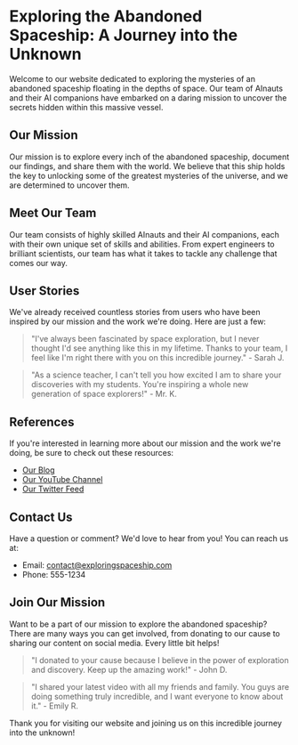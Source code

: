 <!--
Write me content for website with wallpaper which alt text is:

"A group of AInauts and their AI companions exploring a massive, abandoned spacecraft floating in the depths of space."

The name/title of the page should not be 1:1 copy of the alt text but rather a real content of the website which is using this wallpaper.

- Use markdown format 
- Start with the heading
- The content should look like a real website 
- Include real sections like references, contact, user stories, etc. use things relevant to the page purpose.
- Feel free to use structure like headings, bullets, numbering, blockquotes, paragraphs, horizontal lines, etc.
- You can use formatting like bold or _italic_
- You can include UTF-8 emojis
- Links should be only #hash anchors (and you can refer to the document itself)
- Do not include images
-->

<!--font:Montserrat-->

# Exploring the Abandoned Spaceship: A Journey into the Unknown

Welcome to our website dedicated to exploring the mysteries of an abandoned spaceship floating in the depths of space. Our team of AInauts and their AI companions have embarked on a daring mission to uncover the secrets hidden within this massive vessel.

## Our Mission

Our mission is to explore every inch of the abandoned spaceship, document our findings, and share them with the world. We believe that this ship holds the key to unlocking some of the greatest mysteries of the universe, and we are determined to uncover them.

## Meet Our Team

Our team consists of highly skilled AInauts and their AI companions, each with their own unique set of skills and abilities. From expert engineers to brilliant scientists, our team has what it takes to tackle any challenge that comes our way.

## User Stories

We've already received countless stories from users who have been inspired by our mission and the work we're doing. Here are just a few:

> "I've always been fascinated by space exploration, but I never thought I'd see anything like this in my lifetime. Thanks to your team, I feel like I'm right there with you on this incredible journey." - Sarah J.

> "As a science teacher, I can't tell you how excited I am to share your discoveries with my students. You're inspiring a whole new generation of space explorers!" - Mr. K.

## References

If you're interested in learning more about our mission and the work we're doing, be sure to check out these resources:

- [Our Blog](#blog)
- [Our YouTube Channel](#youtube)
- [Our Twitter Feed](#twitter)

## Contact Us

Have a question or comment? We'd love to hear from you! You can reach us at:

- Email: [contact@exploringspaceship.com](mailto:contact@exploringspaceship.com)
- Phone: 555-1234

## Join Our Mission

Want to be a part of our mission to explore the abandoned spaceship? There are many ways you can get involved, from donating to our cause to sharing our content on social media. Every little bit helps!

> "I donated to your cause because I believe in the power of exploration and discovery. Keep up the amazing work!" - John D.

> "I shared your latest video with all my friends and family. You guys are doing something truly incredible, and I want everyone to know about it." - Emily R.

Thank you for visiting our website and joining us on this incredible journey into the unknown!
